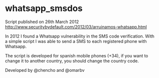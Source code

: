 whatsapp_smsdos
===============

Script published on 26th March 2012 
http://www.securitybydefault.com/2012/03/arruinamos-whatsapp.html

In 2012 I found a Whatsapp vulnerability in the SMS code verification. With a simple script I was able to send a SMS to each registered phone with Whatsapp.

The script is developed for spanish mobile phones (+34), if you want to change it to another country, you should change the country code.

Developed by @chencho and @omarbv 



